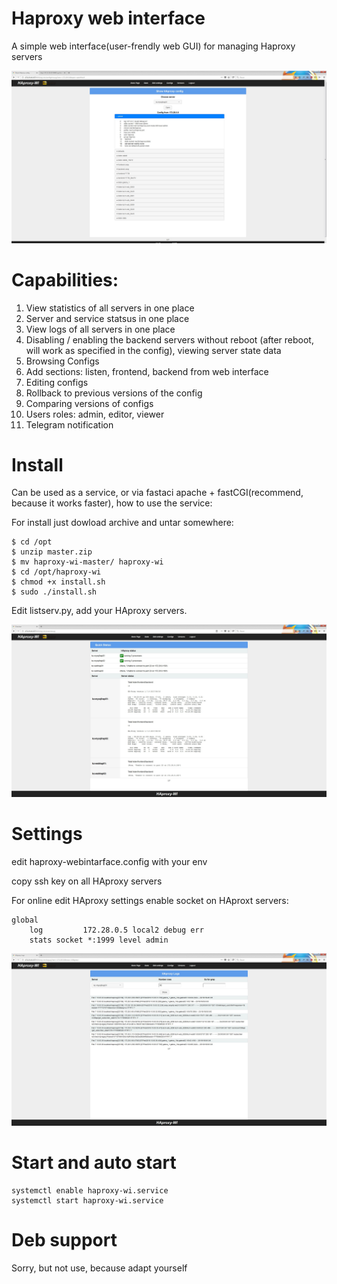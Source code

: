 # Haproxy web interface
A simple web interface(user-frendly web GUI) for managing Haproxy servers

![alt text](image/8.jpeg "Show config page")

# Capabilities:
1. View statistics of all servers in one place
2. Server and service statsus in one place
3. View logs of all servers in one place
4. Disabling / enabling the backend servers without reboot (after reboot, will work as specified in the config), viewing server state data
5. Browsing Configs
6. Add sections: listen, frontend, backend from web interface
7. Editing configs
8. Rollback to previous versions of the config
9. Comparing versions of configs
10. Users roles: admin, editor, viewer
11. Telegram notification

# Install
Can be used as a service, or via fastaci apache + fastCGI(recommend, because it works faster), how to use the service:

For install just dowload archive and untar somewhere:
```
$ cd /opt
$ unzip master.zip
$ mv haproxy-wi-master/ haproxy-wi
$ cd /opt/haproxy-wi
$ chmod +x install.sh
$ sudo ./install.sh
```
Edit listserv.py, add your HAproxy servers. 

![alt text](image/7.jpeg "Overview page")

# Settings
edit haproxy-webintarface.config with your env

copy ssh key on all HAproxy servers

For online edit HAproxy settings enable socket on HAproxt servers:
```
global
    log         172.28.0.5 local2 debug err
    stats socket *:1999 level admin
   ```
![alt text](image/4.jpeg "View logs page")

# Start and auto start
```
systemctl enable haproxy-wi.service
systemctl start haproxy-wi.service
```

# Deb support

Sorry, but not use, because  adapt yourself
